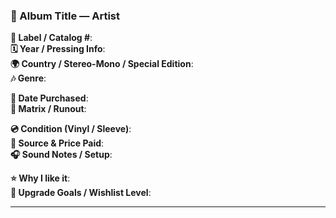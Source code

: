 ### 🎵 Album Title — Artist

**📀 Label / Catalog #**:  
**🗓️ Year / Pressing Info**:  
**🌍 Country / Stereo-Mono / Special Edition**:  
**🎶 Genre**:  

**📅 Date Purchased**:  
**🔎 Matrix / Runout**:  

**💿 Condition (Vinyl / Sleeve)**:  
**📍 Source & Price Paid**:  
**🎧 Sound Notes / Setup**:  

**⭐ Why I like it**:  
**🚀 Upgrade Goals / Wishlist Level**:  

---

